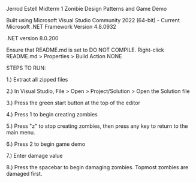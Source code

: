 ﻿Jerrod Estell Midterm 1 Zombie Design Patterns and Game Demo

Built using Microsoft Visual Studio Community 2022 (64-bit) - Current
Microsoft .NET Framework
Version 4.8.0932

.NET version 8.0.200

Ensure that README.md is set to DO NOT COMPILE. Right-click README.md > Properties > Build Action NONE

STEPS TO RUN:

1.) Extract all zipped files

2.) In Visual Studio, File > Open > Project/Solution > Open the Solution file

3.) Press the green start button at the top of the editor

4.) Press 1 to begin creating zombies

5.) Press "z" to stop creating zombies, then press any key to return to the main menu.

6.) Press 2 to begin game demo

7.) Enter damage value

8.) Press the spacebar to begin damaging zombies. Topmost zombies are damaged first. 

